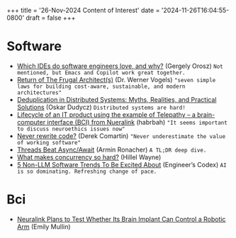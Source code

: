 +++
title = '26-Nov-2024 Content of Interest'
date = '2024-11-26T16:04:55-0800'
draft = false
+++


# Software

-   [Which IDEs do software engineers love, and why?](https://blog.pragmaticengineer.com/ide-that-software-engineers-love/) (Gergely Orosz)
    `Not mentioned, but Emacs and Copilot work great together.`
-   [Return of The Frugal Architect(s)](https://www.allthingsdistributed.com/2024/11/return-of-the-frugal-architect.html?utm_campaign=inbound&utm_source=rss) (Dr. Werner Vogels)
    `"seven simple laws for building cost-aware, sustainable, and modern architectures"`
-   [Deduplication in Distributed Systems: Myths, Realities, and Practical Solutions](https://www.architecture-weekly.com/p/deduplication-in-distributed-systems) (Oskar Dudycz)
    `Distributed systems are hard!`
-   [Lifecycle of an IT product using the example of Telepathy – a brain-computer interface (BCI) from Nueralink](https://habr.com/en/articles/860782/?utm_source=habrahabr&utm_medium=rss&utm_campaign=860782) (habrbah)
    `"It seems important to discuss neuroethics issues now"`
-   [Never rewrite code?](https://codeopinion.com/never-rewrite-code/) (Derek Comartin) `"Never underestimate the value of working software"`
-   [Threads Beat Async/Await](https://lucumr.pocoo.org/2024/11/18/threads-beat-async-await/)
    (Armin Ronacher) `A TL;DR deep dive.`
-   [What makes concurrency so hard?](https://buttondown.com/hillelwayne/archive/what-makes-concurrency-so-hard/)
    (Hillel Wayne)
-   [5 Non-LLM Software Trends To Be Excited About](https://read.engineerscodex.com/p/5-non-llm-software-trends-to-be-excited) (Engineer’s Codex) `AI is so dominating. Refreshing change of pace.`


# Bci

-   [Neuralink Plans to Test Whether Its Brain Implant Can Control a Robotic Arm](https://www.wired.com/story/neuralink-robotic-arm-controlled-by-mind/) (Emily Mullin)

